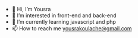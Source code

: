 - 👋 Hi, I’m Yousra
- 👀 I’m interested in front-end and back-end
- 🌱 I’m currently learning javascript and php
- 📫 How to reach me yousrakoulache@gmail.com

<!---
Yousraklch/Yousraklch is a ✨ special ✨ repository because its `README.md` (this file) appears on your GitHub profile.
You can click the Preview link to take a look at your changes.
--->
